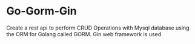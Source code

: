 # Go-Gorm-Gin

Create a rest api to perform CRUD Operations with Mysql database using the ORM for Golang called GORM. Gin web framework is used 
